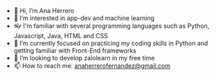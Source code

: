 - 👋 Hi, I’m Ana Herrero
- 👀 I’m interested in app-dev and machine learning
- 👓 I'm familiar with several programming languages such as Python, Javascript, Java, HTML and CSS
- 🌱 I’m currently focused on practicing my coding skills in Python and getting familiar with Front-End frameworks
- 💞️ I’m looking to develop zalolearn in my free time
- 📫 How to reach me: anaherrerofernandez@gmail.com
